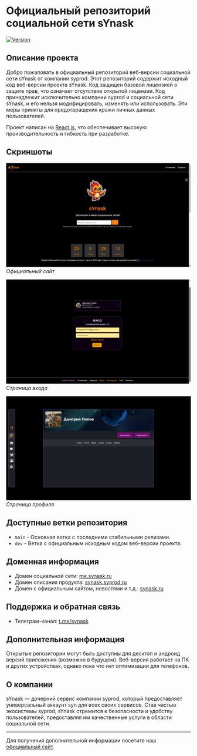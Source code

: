 # Официальный репозиторий социальной сети sYnask

[![Version](https://badge.fury.io/gh/telegramdesktop%2Ftdesktop.svg)](https://github.com/KOSFin/synask-web/releases)

## Описание проекта

Добро пожаловать в официальный репозиторий веб-версии социальной сети sYnask от компании syprod. Этот репозиторий содержит исходный код веб-версии проекта sYnask. Код защищен базовой лицензией о защите прав, что означает отсутствие открытой лицензии. Код принадлежит исключительно компании syprod и социальной сети sYnask, и его нельзя модифицировать, изменять или использовать. Эти меры приняты для предотвращения кражи личных данных пользователей.

Проект написан на [React.js](https://reactjs.org/), что обеспечивает высокую производительность и гибкость при разработке.

## Скриншоты

![Официальный сайт](./screenshots/official_site.png)
*Официальный сайт*

![Страница входа](./screenshots/login_page.png)
*Страница входа*

![Страница профиля](./screenshots/profile_page.png)
*Страница профиля*

## Доступные ветки репозитория

- `main` - Основная ветка с последними стабильными релизами.
- `dev` - Ветка с официальным исходным кодом веб-версии проекта.

## Доменная информация

- Домен социальной сети: [me.synask.ru](https://me.synask.ru)
- Домен описания продукта: [synask.syprod.ru](https://synask.syprod.ru)
- Домен с официальным сайтом, новостями и т.д.: [synask.ru](https://synask.ru)

## Поддержка и обратная связь

- Телеграм-канал: [t.me/synask](https://t.me/synask)

## Дополнительная информация

Открытые репозитории могут быть доступны для десктоп и андроид версий приложения (возможно в будущем). Веб-версия работает на ПК и других устройствах, однако пока что нет оптимизации для телефонов.

## О компании

sYnask — дочерний сервис компании syprod, который предоставляет универсальный аккаунт syn для всех своих сервисов. Став частью экосистемы syprod, sYnask стремится к безопасности и удобству пользователей, предоставляя им качественные услуги в области социальной сети.

---

Для получения дополнительной информации посетите наш [официальный сайт](https://synask.ru).
